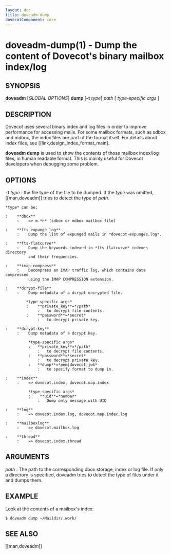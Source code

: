 ```yaml
---
layout: doc
title: doveadm-dump
dovecotComponent: core
---
```


# doveadm-dump(1) - Dump the content of Dovecot's binary mailbox index/log

## SYNOPSIS

**doveadm** [*GLOBAL OPTIONS*] **dump** [**-t** *type*] *path* [ *type-specific args* ]

## DESCRIPTION

Dovecot uses several binary index and log files in order to improve
performance for accessing mails. For some mailbox formats, such as sdbox
and mdbox, the index files are part of the format itself. For details
about index files, see [[link,design_index_format_main].

**doveadm dump** is used to show the contents of those mailbox index/log
files, in human readable format. This is mainly useful for Dovecot
developers when debugging some problem.

<!-- @include: include/global-options.inc -->

## OPTIONS

**-t** *type*
:   the file type of the file to be dumped. If the *type* was omitted,
    [[man,doveadm]] tries to detect the type of *path*.

    *type* can be:

    :    **dbox**
         :    => m.*n* (sdbox or mdbox mailbox file)

    :    **fts-expunge-log**
         :    Dump the list of expunged mails in *dovecot-expunges.log*.

    :    **fts-flatcurve**
         :    Dump the keywords indexed in *fts-flatcurve* indexes directory
              and their frequencies.

    :    **imap-compress**
         :    Decompress an IMAP traffic log, which contains data compressed
              using the IMAP COMPRESSION extension.

    :    **dcrypt-file**
         :    Dump metadata of a dcrypt encrypted file.

             *type-specific args*
             :    **private_key**=*/path*
                  :   to decrypt file contents.
             :    **password**=*secret*
                  :   to decrypt private key.

    :    **dcrypt-key**
         :    Dump metadata of a dcrypt key.

              *type-specific args*
              :   **private_key**=*/path*
                  :   to decrypt file contents.
              :   **password**=*secret*
                  :   to decrypt private key.
              :   **dump**=*pem|dovecot|jwk*
                  :   to specify format to dump in.

    :    **index**
         :    => dovecot.index, dovecot.map.index

              *type-specific args*
              :    **uid**=*number*
                  :   Dump only message with UID

    :    **log**
         :    => dovecot.index.log, dovecot.map.index.log

    :    **mailboxlog**
         :    => dovecot.mailbox.log

    :    **thread**
         :    => dovecot.index.thread

## ARGUMENTS

*path*
:   The path to the corresponding dbox storage, index or log file. If
    only a directory is specified, doveadm tries to detect the type of
    files under it and dumps them.

## EXAMPLE

Look at the contents of a mailbox's index:

```console
$ doveadm dump ~/Maildir/.work/
```

<!-- @include: include/reporting-bugs.inc -->

## SEE ALSO

[[man,doveadm]]
